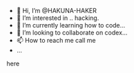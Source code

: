 - 👋 Hi, I’m @HAKUNA-HAKER
- 👀 I’m interested in .. hacking.
- 🌱 I’m currently learning how to code...
- 💞️ I’m looking to collaborate on codex...
- 📫 How to reach me call me
-  ...

<!---
HAKUNA-HAKER/HAKUNA-HAKER is a ✨ special ✨ repository because its `README.md` (this file) appears on your GitHub profile.
You can click the Preview link to take a look at your changes.
---> here

